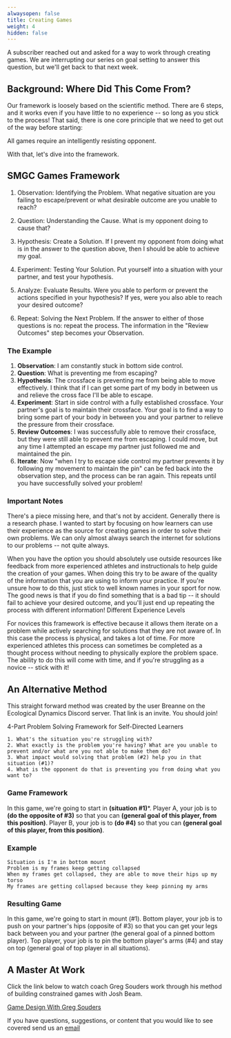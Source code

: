 ```yaml
---
alwaysopen: false
title: Creating Games
weight: 4
hidden: false
---
```

A subscriber reached out and asked for a way to work through creating games. We are interrupting our series on goal setting to answer this question, but we'll get back to that next week.

## Background: Where Did This Come From?

Our framework is loosely based on the scientific method. There are 6 steps, and it works even if you have little to no experience -- so long as you stick to the process! That said, there is one core principle that we need to get out of the way before starting:

All games require an intelligently resisting opponent.

With that, let's dive into the framework.

## SMGC Games Framework

1. Observation: Identifying the Problem. What negative situation are you failing to escape/prevent or what desirable outcome are you unable to reach?

2. Question: Understanding the Cause. What is my opponent doing to cause that?

3. Hypothesis: Create a Solution. If I prevent my opponent from doing what is in the answer to the question above, then I should be able to achieve my goal.

4. Experiment: Testing Your Solution. Put yourself into a situation with your partner, and test your hypothesis.

5. Analyze: Evaluate Results. Were you able to perform or prevent the actions specified in your hypothesis? If yes, were you also able to reach your desired outcome?

6. Repeat: Solving the Next Problem. If the answer to either of those questions is no: repeat the process. The information in the "Review Outcomes" step becomes your Observation.

### The Example

1. **Observation**: I am constantly stuck in bottom side control.
2. **Question**: What is preventing me from escaping?
3. **Hypothesis**: The crossface is preventing me from being able to move effectively. I think that if I can get some part of my body in between us and relieve the cross face I'll be able to escape.
4. **Experiment**: Start in side control with a fully established crossface. Your partner's goal is to maintain their crossface. Your goal is to find a way to bring some part of your body in between you and your partner to relieve the pressure from their crossface.
5. **Review Outcomes**: I was successfully able to remove their crossface, but they were still able to prevent me from escaping. I could move, but any time I attempted an escape my partner just followed me and maintained the pin.
6. **Iterate**: Now "when I try to escape side control my partner prevents it by following my movement to maintain the pin" can be fed back into the observation step, and the process can be ran again. This repeats until you have successfully solved your problem!

### Important Notes

There's a piece missing here, and that's not by accident. Generally there is a research phase. I wanted to start by focusing on how learners can use their experience as the source for creating games in order to solve their own problems. We can only almost always search the internet for solutions to our problems -- not quite always.

When you have the option you should absolutely use outside resources like feedback from more experienced athletes and instructionals to help guide the creation of your games. When doing this try to be aware of the quality of the information that you are using to inform your practice. If you're unsure how to do this, just stick to well known names in your sport for now. The good news is that if you do find something that is a bad tip -- it should fail to achieve your desired outcome, and you'll just end up repeating the process with different information!
Different Experience Levels

For novices this framework is effective because it allows them iterate on a problem while actively searching for solutions that they are not aware of. In this case the process is physical, and takes a lot of time. For more experienced athletes this process can sometimes be completed as a thought process without needing to physically explore the problem space. The ability to do this will come with time, and if you're struggling as a novice -- stick with it!

## An Alternative Method

This straight forward method was created by the user Breanne on the Ecological Dynamics Discord server. That link is an invite. You should join!

4-Part Problem Solving Framework for Self-Directed Learners

    1. What's the situation you're struggling with?
    2. What exactly is the problem you're having? What are you unable to prevent and/or what are you not able to make them do?
    3. What impact would solving that problem (#2) help you in that situation (#1)?
    4. What is the opponent do that is preventing you from doing what you want to?

### Game Framework

In this game, we're going to start in **(situation #1)***. Player A, your job is to **(do the opposite of #3)** so that you can **(general goal of this player, from this position)**. Player B, your job is to **(do #4)** so that you can **(general goal of this player, from this position)**.

### Example

    Situation is I'm in bottom mount
    Problem is my frames keep getting collapsed
    When my frames get collapsed, they are able to move their hips up my torso
    My frames are getting collapsed because they keep pinning my arms

### Resulting Game

In this game, we're going to start in mount (#1). Bottom player, your job is to push on your partner's hips (opposite of #3) so that you can get your legs back between you and your partner (the general goal of a pinned bottom player). Top player, your job is to pin the bottom player's arms (#4) and stay on top (general goal of top player in all situations).

## A Master At Work

Click the link below to watch coach Greg Souders work through his method of building constrained games with Josh Beam.

[Game Design With Greg Souders](https://youtu.be/Tz11q_hZ4JU?si=7kSg9lgEFAQPRMAg)

If you have questions, suggestions, or content that you would like to see covered send us an [email](mailto:social@slimemoldgrappling.com)